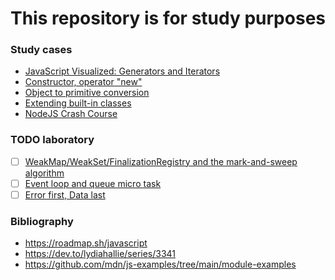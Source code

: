 # This repository is for study purposes

### Study cases

* [JavaScript Visualized: Generators and Iterators](./JavaScript%20Visualized:%20Generators%20and%20Iterators/readme.md)
* [Constructor, operator "new"](./Constructor,%20operator%20"new"/readme.md)
* [Object to primitive conversion](./Object%20to%20primitive%20conversion/readme.md)
* [Extending built-in classes](./Extending%20built-in%20classes/readme.md)
* [NodeJS Crash Course](./nodejs-crash-2024/readme.md)

### TODO laboratory

* [ ] [WeakMap/WeakSet/FinalizationRegistry and the mark-and-sweep algorithm](https://developer.mozilla.org/en-US/docs/Web/JavaScript/Memory_management#weakmaps_and_weaksets)
* [ ] [Event loop and queue micro task](https://developer.mozilla.org/en-US/docs/Web/API/HTML_DOM_API/Microtask_guide)
* [ ] [Error first, Data last](https://javascript.plainenglish.io/say-goodbye-to-try-catch-with-this-new-ecmascript-operator-e2b798c7b7a8)

### Bibliography

* https://roadmap.sh/javascript
* https://dev.to/lydiahallie/series/3341
* https://github.com/mdn/js-examples/tree/main/module-examples
